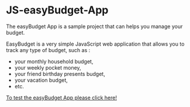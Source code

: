 # JS-easyBudget-App
The easyBudget App is a sample project that can helps you manage your budget.

EasyBudget is a very simple JavaScript web application that allows you to track any type of budget, such as :

- your monthly household budget,
- your weekly pocket money,
- your friend birthday presents budget,
- your vacation budget,
- etc.

[To test the easyBudget App please click here!](https://giuseppetiberi.github.io/JS-easyBudget-App/)

